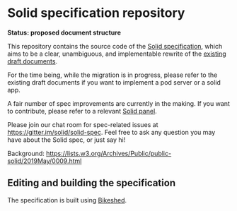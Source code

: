 # Solid specification repository

**Status: proposed document structure**

This repository contains the source code of the [Solid specification](https://solid.github.io/specification/),
which aims to be a clear, unambiguous, and implementable rewrite of the [existing draft documents](https://github.com/solid/solid-spec/).

For the time being, while the migration is in progress, please refer to the existing draft documents if you want to implement a pod server or a solid app.

A fair number of spec improvements are currently in the making. If you want to contribute, please refer to a relevant [Solid panel](https://github.com/solid/culture/blob/master/panels.md).

Please join our chat room for spec-related issues at https://gitter.im/solid/solid-spec. Feel free to ask any question you may have about the Solid spec, or just say hi!

Background:
https://lists.w3.org/Archives/Public/public-solid/2019May/0009.html


## Editing and building the specification
The specification is built using [Bikeshed](https://tabatkins.github.io/bikeshed/).
